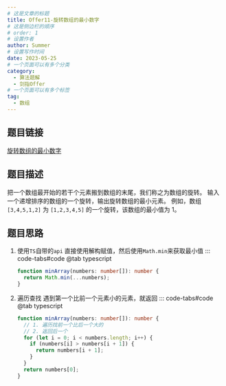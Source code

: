 ```yaml
---
# 这是文章的标题
title: Offer11-旋转数组的最小数字
# 这是侧边栏的顺序
# order: 1
# 设置作者
author: Summer
# 设置写作时间
date: 2023-05-25
# 一个页面可以有多个分类
category:
  - 算法题解
  - 剑指Offer
# 一个页面可以有多个标签
tag:
  - 数组
---
```


## 题目链接

[旋转数组的最小数字](https://leetcode-cn.com/problems/xuan-zhuan-shu-zu-de-zui-xiao-shu-zi-lcof/)

## 题目描述

把一个数组最开始的若干个元素搬到数组的末尾，我们称之为数组的旋转。
输入一个递增排序的数组的一个旋转，输出旋转数组的最小元素。
例如，数组 `[3,4,5,1,2]` 为 `[1,2,3,4,5]` 的一个旋转，该数组的最小值为 1。

## 题目思路

1.  使用`TS`自带的`api`
    直接使用解构赋值，然后使用`Math.min`来获取最小值
    ::: code-tabs#code
    @tab typescript

    ```typescript
    function minArray(numbers: number[]): number {
      return Math.min(...numbers);
    }
    ```

2.  遍历查找
    遇到第一个比前一个元素小的元素，就返回
    ::: code-tabs#code
    @tab typescript

    ```typescript
    function minArray(numbers: number[]): number {
      // 1. 遍历找前一个比后一个大的
      // 2. 返回后一个
      for (let i = 0; i < numbers.length; i++) {
        if (numbers[i] > numbers[i + 1]) {
          return numbers[i + 1];
        }
      }
      return numbers[0];
    }
    ```
